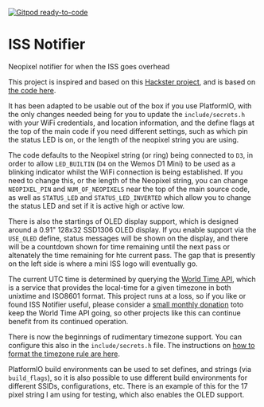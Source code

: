 [![Gitpod ready-to-code](https://img.shields.io/badge/Gitpod-ready--to--code-blue?logo=gitpod)](https://gitpod.io/#https://github.com/pfeerick/ISS-Notifier)

# ISS Notifier
Neopixel notifier for when the ISS goes overhead

This project is inspired and based on this [Hackster project](https://www.hackster.io/pollux-labs/these-cubes-notify-you-when-the-iss-is-overhead-6bfaf8), and is based on [the code here](https://gist.github.com/polluxlabs/1ba7824175c5e011565bd61af2fd1c6b).

It has been adapted to be usable out of the box if you use PlatformIO, with the only changes needed being for you to update the `include/secrets.h` with your WiFi credentials, and location information, and the define flags at the top of the main code if you need different settings, such as which pin the status LED is on, or the length of the neopixel string you are using.

The code defaults to the Neopixel string (or ring) being connected to `D3`, in order to allow `LED_BUILTIN` (`D4` on the Wemos D1 Mini) to be used as a blinking indicator whilst the WiFi connection is being established. If you need to change this, or the length of the Neopixel string, you can change `NEOPIXEL_PIN` and `NUM_OF_NEOPIXELS` near the top of the main source code, as well as `STATUS_LED` and `STATUS_LED_INVERTED` which allow you to change the status LED and set if it is active high or active low.

There is also the startings of OLED display support, which is designed around a 0.91" 128x32 SSD1306 OLED display. If you enable support via the `USE_OLED` define, status messages will be shown on the display, and there will be a countdown shown for time remaining until the next pass or altenately the time remaining for hte current pass. The gap that is presently on the left side is where a mini ISS logo will eventually go.

The current UTC time is determined by querying the [World Time API](http://worldtimeapi.org), which is a service that provides the local-time for a given timezone in both unixtime and  ISO8601 format. This project runs at a loss, so if you like or found ISS Notifier useful, please consider a [small monthly donation](https://liberapay.com/WorldTimeAPI) toto keep the World Time API going, so other projects like this can continue benefit from its continued operation.

There is now the beginnings of rudimentary timezone support. You can configure this also in the `include/secrets.h` file. The instructions on [how to format the timezone rule are here](https://github.com/JChristensen/Timezone#coding-timechangerules).

PlatformIO build environments can be used to set defines, and strings (via `build_flags`), so it is also possible to use different build environments for different SSIDs, configurations, etc. There is an example of this for the 17 pixel string I am using for testing, which also enables the OLED support.

